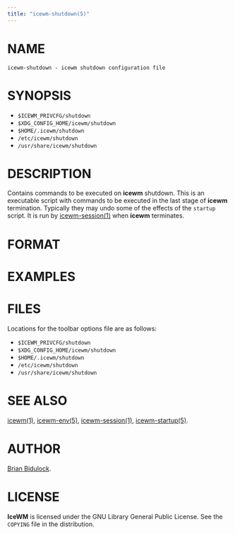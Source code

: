 ```yaml
---
title: "icewm-shutdown(5)"
---
```

# NAME

    icewm-shutdown - icewm shutdown configuration file

# SYNOPSIS

- `$ICEWM_PRIVCFG/shutdown`
- `$XDG_CONFIG_HOME/icewm/shutdown`
- `$HOME/.icewm/shutdown`
- `/etc/icewm/shutdown`
- `/usr/share/icewm/shutdown`

# DESCRIPTION

Contains commands to be executed on **icewm** shutdown.  This is an
executable script with commands to be executed in the last stage of
**icewm** termination.  Typically they may undo some of the effects of
the `startup` script.  It is run by [icewm-session(1)](icewm-session.md) when **icewm**
terminates.

# FORMAT

# EXAMPLES

# FILES

Locations for the toolbar options file are as follows:

- `$ICEWM_PRIVCFG/shutdown`
- `$XDG_CONFIG_HOME/icewm/shutdown`
- `$HOME/.icewm/shutdown`
- `/etc/icewm/shutdown`
- `/usr/share/icewm/shutdown`

# SEE ALSO

[icewm(1)](icewm.md),
[icewm-env(5)](icewm-env.md),
[icewm-session(1)](icewm-session.md),
[icewm-startup(5)](icewm-startup.md).

# AUTHOR

[Brian Bidulock](mailto:bidulock@openss7.org).

# LICENSE

**IceWM** is licensed under the GNU Library General Public License.
See the `COPYING` file in the distribution.
